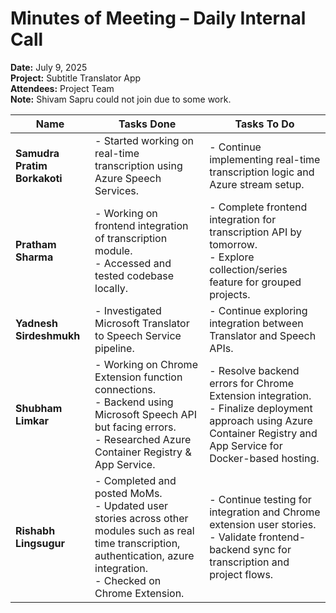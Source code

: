 # Minutes of Meeting – Daily Internal Call  
**Date:** July 9, 2025  
**Project:** Subtitle Translator App  
**Attendees:** Project Team  
**Note:** Shivam Sapru could not join due to some work.

| Name                    | Tasks Done                                                                                                                                             | Tasks To Do                                                                                                                                                                                   |
|-------------------------|---------------------------------------------------------------------------------------------------------------------------------------------------------|----------------------------------------------------------------------------------------------------------------------------------------------------------------------------------------------|
| **Samudra Pratim Borkakoti** | - Started working on real-time transcription using Azure Speech Services.                                                                        | - Continue implementing real-time transcription logic and Azure stream setup.                                                                                                                |
| **Pratham Sharma**          | - Working on frontend integration of transcription module.<br>- Accessed and tested codebase locally.                                              | - Complete frontend integration for transcription API by tomorrow.<br>- Explore collection/series feature for grouped projects.                                                              |
| **Yadnesh Sirdeshmukh**     | - Investigated Microsoft Translator to Speech Service pipeline.                                                                                   | - Continue exploring integration between Translator and Speech APIs.                                                                                                                         |
| **Shubham Limkar**          | - Working on Chrome Extension function connections.<br>- Backend using Microsoft Speech API but facing errors.<br>- Researched Azure Container Registry & App Service. | - Resolve backend errors for Chrome Extension integration.<br>- Finalize deployment approach using Azure Container Registry and App Service for Docker-based hosting.                        |
| **Rishabh Lingsugur**       | - Completed and posted MoMs.<br>- Updated user stories across other modules such as real time transcription, authentication, azure integration.<br>- Checked on Chrome Extension. | - Continue testing for integration and Chrome extension user stories.<br>- Validate frontend-backend sync for transcription and project flows.                                              |
